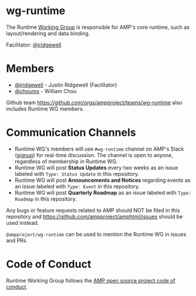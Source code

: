 # wg-runtime

The Runtime [Working Group](https://github.com/ampproject/meta/blob/master/GOVERNANCE.md#working-groups) is responsible for AMP's core runtime, such as layout/rendering and data binding.

Facilitator: [@jridgewell](https://github.com/jridgewell)

# Members

- [@jridgewell](https://github.com/jridgewell) - Justin Ridgewell (Facilitator)
- [@choumx](https://github.com/choumx) - William Chou

Github team https://github.com/orgs/ampproject/teams/wg-runtime also includes Runtime WG members.

# Communication Channels

- Runtime WG's members will use `#wg-runtime` channel on AMP's Slack ([signup](https://docs.google.com/forms/d/e/1FAIpQLSd83J2IZA6cdR6jPwABGsJE8YL4pkypAbKMGgUZZriU7Qu6Tg/viewform?fbzx=4406980310789882877)) for real-time discussion. The channel is open to anyone, regardless of membership in Runtime WG.
- Runtime WG will post **Status Updates** every two weeks as an issue labeled with `Type: Status Update` in this repository.
- Runtime WG will post **Announcements and Notices** regarding events as an issue labeled with `Type: Event` in this repository.
- Runtime WG will post **Quarterly Roadmap** as an issue labeled with `Type: Roadmap` in this repository.

Any bugs or feature requests related to AMP should NOT be filed in this repository and https://github.com/ampproject/amphtml/issues should be used instead.

`@ampproject/wg-runtime` can be used to mention the Runtime WG in issues and PRs.

# Code of Conduct

Runtime Working Group follows the [AMP open source project code of conduct](https://github.com/ampproject/meta/blob/master/CODE_OF_CONDUCT.md).
